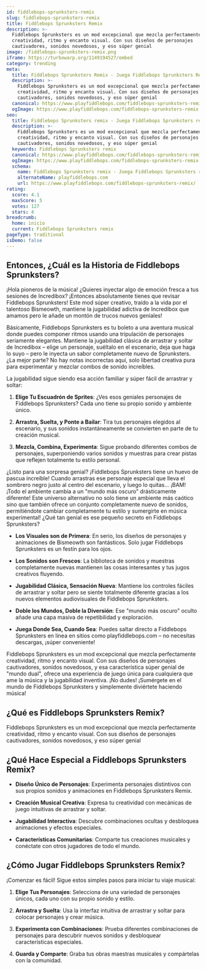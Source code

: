 ```yaml
---
id: fiddlebops-sprunksters-remix
slug: fiddlebops-sprunksters-remix
title: Fiddlebops Sprunksters Remix
description: >-
  Fiddlebops Sprunksters es un mod excepcional que mezcla perfectamente
  creatividad, ritmo y encanto visual. Con sus diseños de personajes
  cautivadores, sonidos novedosos, y eso súper genial
image: /fiddlebops-sprunksters-remix.png
iframe: https://turbowarp.org/1149194527/embed
category: trending
meta:
  title: Fiddlebops Sprunksters Remix - Juega Fiddlebops Sprunksters Remix Online
  description: >-
    Fiddlebops Sprunksters es un mod excepcional que mezcla perfectamente
    creatividad, ritmo y encanto visual. Con sus diseños de personajes
    cautivadores, sonidos novedosos, y eso súper genial
  canonical: https://www.playfiddlebops.com/fiddlebops-sprunksters-remix/
  ogImage: https://www.playfiddlebops.com/fiddlebops-sprunksters-remix.png
seo:
  title: Fiddlebops Sprunksters remix - Juega Fiddlebops Sprunksters remix Online
  description: >-
    Fiddlebops Sprunksters es un mod excepcional que mezcla perfectamente
    creatividad, ritmo y encanto visual. Con sus diseños de personajes
    cautivadores, sonidos novedosos, y eso súper genial
  keywords: Fiddlebops Sprunksters remix
  canonical: https://www.playfiddlebops.com/fiddlebops-sprunksters-remix/
  ogImage: https://www.playfiddlebops.com/fiddlebops-sprunksters-remix.png
  schema:
    name: Fiddlebops Sprunksters remix - Juega Fiddlebops Sprunksters remix Online
    alternateName: playfiddlebops.com
    url: https://www.playfiddlebops.com/fiddlebops-sprunksters-remix/
rating:
  score: 4.1
  maxScore: 5
  votes: 127
  stars: 4
breadcrumb:
  home: inicio
  current: Fiddlebops Sprunksters remix
pageType: traditional
isDemo: false
---
```


## Entonces, ¿Cuál es la Historia de Fiddlebops Sprunksters?

¡Hola pioneros de la música! ¿Quieres inyectar algo de emoción fresca a tus sesiones de Incredibox? ¡Entonces absolutamente tienes que revisar Fiddlebops Sprunksters! Este mod súper creativo, traído a la vida por el talentoso Bismeowth, mantiene la jugabilidad adictiva de Incredibox que amamos pero le añade un montón de trucos nuevos geniales!

Básicamente, Fiddlebops Sprunksters es tu boleto a una aventura musical donde puedes componer ritmos usando una tripulación de personajes seriamente elegantes. Mantiene la jugabilidad clásica de arrastrar y soltar de Incredibox – elige un personaje, suéltalo en el escenario, deja que haga lo suyo – pero le inyecta un sabor completamente nuevo de Sprunksters. ¿La mejor parte? No hay notas incorrectas aquí, solo libertad creativa pura para experimentar y mezclar combos de sonido increíbles.

La jugabilidad sigue siendo esa acción familiar y súper fácil de arrastrar y soltar:

1. **Elige Tu Escuadrón de Sprites**: ¿Ves esos geniales personajes de Fiddlebops Sprunksters? Cada uno tiene su propio sonido y ambiente único.

1. **Arrastra, Suelta, y Ponte a Bailar**: Tira tus personajes elegidos al escenario, y sus sonidos instantáneamente se convierten en parte de tu creación musical.

1. **Mezcla, Combina, Experimenta**: Sigue probando diferentes combos de personajes, superponiendo varios sonidos y muestras para crear pistas que reflejen totalmente tu estilo personal.

¿Listo para una sorpresa genial? ¡Fiddlebops Sprunksters tiene un huevo de pascua increíble! Cuando arrastras ese personaje especial que lleva el sombrero negro justo al centro del escenario, y luego lo quitas... ¡BAM! ¡Todo el ambiente cambia a un "mundo más oscuro" drásticamente diferente! Este universo alternativo no solo tiene un ambiente más caótico sino que también ofrece un conjunto completamente nuevo de sonidos, permitiéndote cambiar completamente tu estilo y sumergirte en música experimental! ¿Qué tan genial es ese pequeño secreto en Fiddlebops Sprunksters?

- **Los Visuales son de Primera**: En serio, los diseños de personajes y animaciones de Bismeowth son fantásticos. Solo jugar Fiddlebops Sprunksters es un festín para los ojos.

- **Los Sonidos son Frescos**: La biblioteca de sonidos y muestras completamente nuevas mantienen las cosas interesantes y tus jugos creativos fluyendo.

- **Jugabilidad Clásica, Sensación Nueva**: Mantiene los controles fáciles de arrastrar y soltar pero se siente totalmente diferente gracias a los nuevos elementos audiovisuales de Fiddlebops Sprunksters.

- **Doble los Mundos, Doble la Diversión**: Ese "mundo más oscuro" oculto añade una capa masiva de repetibilidad y exploración.

- **Juega Donde Sea, Cuando Sea**: Puedes saltar directo a Fiddlebops Sprunksters en línea en sitios como playfiddlebops.com – no necesitas descargas, ¡súper conveniente!

Fiddlebops Sprunksters es un mod excepcional que mezcla perfectamente creatividad, ritmo y encanto visual. Con sus diseños de personajes cautivadores, sonidos novedosos, y esa característica súper genial de "mundo dual", ofrece una experiencia de juego única para cualquiera que ame la música y la jugabilidad inventiva. ¡No dudes! ¡Sumérgete en el mundo de Fiddlebops Sprunksters y simplemente diviértete haciendo música!

## ¿Qué es Fiddlebops Sprunksters Remix?

Fiddlebops Sprunksters es un mod excepcional que mezcla perfectamente creatividad, ritmo y encanto visual. Con sus diseños de personajes cautivadores, sonidos novedosos, y eso súper genial

## ¿Qué Hace Especial a Fiddlebops Sprunksters Remix?

- **Diseño Único de Personajes**: Experimenta personajes distintivos con sus propios sonidos y animaciones en Fiddlebops Sprunksters Remix.

- **Creación Musical Creativa**: Expresa tu creatividad con mecánicas de juego intuitivas de arrastrar y soltar.

- **Jugabilidad Interactiva**: Descubre combinaciones ocultas y desbloquea animaciones y efectos especiales.

- **Características Comunitarias**: Comparte tus creaciones musicales y conéctate con otros jugadores de todo el mundo.

## ¿Cómo Jugar Fiddlebops Sprunksters Remix?

¡Comenzar es fácil! Sigue estos simples pasos para iniciar tu viaje musical:

1. **Elige Tus Personajes**: Selecciona de una variedad de personajes únicos, cada uno con su propio sonido y estilo.

1. **Arrastra y Suelta**: Usa la interfaz intuitiva de arrastrar y soltar para colocar personajes y crear música.

1. **Experimenta con Combinaciones**: Prueba diferentes combinaciones de personajes para descubrir nuevos sonidos y desbloquear características especiales.

1. **Guarda y Comparte**: Graba tus obras maestras musicales y compártelas con la comunidad.